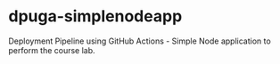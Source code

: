 # dpuga-simplenodeapp
Deployment Pipeline using GitHub Actions  - Simple Node application to perform the course lab.
